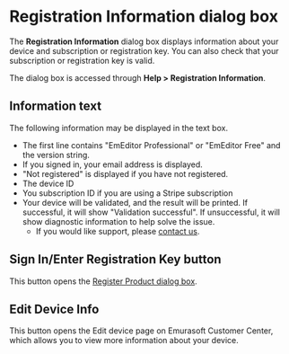 # Registration Information dialog box

The **Registration Information** dialog box displays information about your device and subscription or registration key. You can also check that your subscription or registration key is valid.

The dialog box is accessed through **Help > Registration Information**.

## Information text

The following information may be displayed in the text box.

- The first line contains "EmEditor Professional" or "EmEditor Free" and the version string.
- If you signed in, your email address is displayed.
- "Not registered" is displayed if you have not registered.
- The device ID
- You subscription ID if you are using a Stripe subscription
- Your device will be validated, and the result will be printed. If successful, it will show "Validation successful". If unsuccessful, it will show diagnostic information to help solve the issue.
    - If you would like support, please [contact us](https://www.emeditor.com/support/#contact).

## Sign In/Enter Registration Key button

This button opens the [Register Product dialog box](../regist/index).

## Edit Device Info

This button opens the Edit device page on Emurasoft Customer Center, which allows you to view more information about your device.